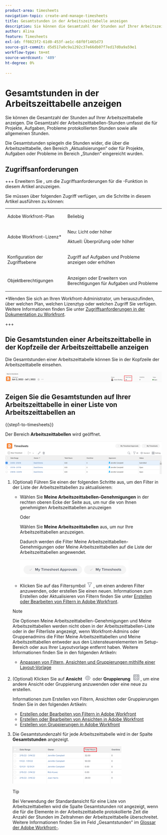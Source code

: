 ```yaml
---
product-area: timesheets
navigation-topic: create-and-manage-timesheets
title: Gesamtstunden in der Arbeitszeittabelle anzeigen
description: Sie können die Gesamtzahl der Stunden auf Ihrer Arbeitszeittabelle anzeigen. Die Gesamtzahl der Arbeitszeittabellen-Stunden umfasst die für Projekte, Aufgaben, Probleme protokollierten Stunden sowie alle allgemeinen Stunden.
author: Alina
feature: Timesheets
exl-id: ff0823f2-61d0-453f-ae1c-68f0f1465d73
source-git-commit: d5d517a0c9a1292c37e66db07f7ed17d0a9a59e1
workflow-type: tm+mt
source-wordcount: '489'
ht-degree: 0%

---
```


# Gesamtstunden in der Arbeitszeittabelle anzeigen

<!--Audited: 8/2024-->

Sie können die Gesamtzahl der Stunden auf Ihrer Arbeitszeittabelle anzeigen. Die Gesamtzahl der Arbeitszeittabellen-Stunden umfasst die für Projekte, Aufgaben, Probleme protokollierten Stunden sowie alle allgemeinen Stunden.

Die Gesamtstunden spiegeln die Stunden wider, die über die Arbeitszeittabelle, den Bereich „Aktualisierungen“ oder für Projekte, Aufgaben oder Probleme im Bereich „Stunden“ eingereicht wurden.

## Zugriffsanforderungen

+++ Erweitern Sie , um die Zugriffsanforderungen für die -Funktion in diesem Artikel anzuzeigen.

Sie müssen über folgenden Zugriff verfügen, um die Schritte in diesem Artikel ausführen zu können:

<table style="table-layout:auto"> 
 <col> 
 <col> 
 <tbody> 
  <tr> 
   <td role="rowheader">Adobe Workfront-Plan</td> 
   <td> <p>Beliebig</p> </td> 
  </tr> 
  <tr> 
   <td role="rowheader">Adobe Workfront-Lizenz*</td> 
   <td> <p>Neu: Licht oder höher </p>
   <p>Aktuell: Überprüfung oder höher</p> </td> 
  </tr> 
  <tr> 
   <td role="rowheader">Konfiguration der Zugriffsebene</td> 
   <td> <p>Zugriff auf Aufgaben und Probleme anzeigen oder erhöhen</p> </td> 
  </tr> 
  <tr> 
   <td role="rowheader">Objektberechtigungen</td> 
   <td> <p>Anzeigen oder Erweitern von Berechtigungen für Aufgaben und Probleme</p> </td> 
  </tr> 
 </tbody> 
</table>

*Wenden Sie sich an Ihren Workfront-Administrator, um herauszufinden, über welchen Plan, welchen Lizenztyp oder welchen Zugriff Sie verfügen. Weitere Informationen finden Sie unter [Zugriffsanforderungen in der Dokumentation zu Workfront](/help/quicksilver/administration-and-setup/add-users/access-levels-and-object-permissions/access-level-requirements-in-documentation.md).

+++

## Die Gesamtstunden einer Arbeitszeittabelle in der Kopfzeile der Arbeitszeittabelle anzeigen

Die Gesamtstunden einer Arbeitszeittabelle können Sie in der Kopfzeile der Arbeitszeittabelle einsehen.

![](assets/timesheet-total-hours-in-header-highlighted-redesigned.png)

## Zeigen Sie die Gesamtstunden auf Ihrer Arbeitszeittabelle in einer Liste von Arbeitszeittabellen an

{{step1-to-timesheets}}

Der Bereich **Arbeitszeittabellen** wird geöffnet.

![](assets/timesheet-list-one-timesheet-selected-nwe-350x70.png)

1. (Optional) Führen Sie einen der folgenden Schritte aus, um den Filter in der Liste der Arbeitszeittabellen zu aktualisieren:

   * Wählen Sie **Meine Arbeitszeittabellen-Genehmigungen** in der rechten oberen Ecke der Seite aus, um nur die von Ihnen genehmigten Arbeitszeittabellen anzuzeigen

     Oder

     Wählen Sie **Meine Arbeitszeittabellen** aus, um nur Ihre Arbeitszeittabellen anzuzeigen.

     Dadurch werden die Filter Meine Arbeitszeittabellen-Genehmigungen oder Meine Arbeitszeittabellen auf die Liste der Arbeitszeittabellen angewendet.

     ![](assets/my-timesheet-approvals-my-timesheets-pills-on-timesheets-list-nwe-350x58.png)

   * Klicken Sie auf das Filtersymbol ![](assets/filter-nwepng.png) , um einen anderen Filter anzuwenden, oder erstellen Sie einen neuen. Informationen zum Erstellen oder Aktualisieren von Filtern finden Sie unter [Erstellen oder Bearbeiten von Filtern in Adobe Workfront](../../reports-and-dashboards/reports/reporting-elements/create-filters.md).

   >[!NOTE]
   >
   >Die Optionen Meine Arbeitszeittabellen-Genehmigungen und Meine Arbeitszeittabellen werden nicht oben in der Arbeitszeittabellen-Liste oder in der Filterliste angezeigt, wenn Workfront-Admins oder Gruppenadmins die Filter Meine Arbeitszeittabellen und Meine Arbeitszeittabellen entweder aus den Listensteuerelementen im Setup-Bereich oder aus Ihrer Layoutvorlage entfernt haben. Weitere Informationen finden Sie in den folgenden Artikeln:
   >
   >   
   >   
   >   * [Anpassen von Filtern, Ansichten und Gruppierungen mithilfe einer Layout-Vorlage](../../administration-and-setup/customize-workfront/use-layout-templates/customize-fvg-list-controls-layout-template.md)
   >   
   >

1. (Optional) Klicken Sie auf **Ansicht** ![](assets/view-icon.png) oder **Gruppierung** ![](assets/grouping.png), um eine andere Ansicht oder Gruppierung anzuwenden oder eine neue zu erstellen.

   Informationen zum Erstellen von Filtern, Ansichten oder Gruppierungen finden Sie in den folgenden Artikeln:

   * [Erstellen oder Bearbeiten von Filtern in Adobe Workfront](../../reports-and-dashboards/reports/reporting-elements/create-filters.md)
   * [Erstellen oder Bearbeiten von Ansichten in Adobe Workfront](../../reports-and-dashboards/reports/reporting-elements/create-edit-views.md)
   * [Erstellen von Gruppierungen in Adobe Workfront](../../reports-and-dashboards/reports/reporting-elements/create-groupings.md)

1. Die Gesamtstundenzahl für jede Arbeitszeittabelle wird in der Spalte **Gesamtstunden** angezeigt.

   ![](assets/total-hours-column-highlighted-all-timesheets-list-nwe-350x120.png)

   >[!TIP]
   >
   >Bei Verwendung der Standardansicht für eine Liste von Arbeitszeittabellen wird die Spalte Gesamtstunden rot angezeigt, wenn die für die Elemente in der Arbeitszeittabelle protokollierte Zeit die Anzahl der Stunden im Zeitrahmen der Arbeitszeittabelle überschreitet. Weitere Informationen finden Sie im Feld „Gesamtstunden“ im [Glossar der Adobe Workfront-](../../workfront-basics/navigate-workfront/workfront-navigation/workfront-terminology-glossary.md).
